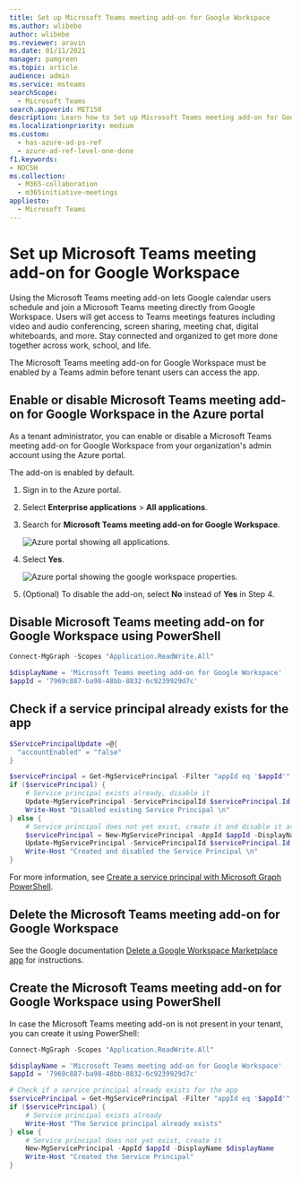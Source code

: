 ```yaml
---
title: Set up Microsoft Teams meeting add-on for Google Workspace
ms.author: wlibebe
author: wlibebe
ms.reviewer: aravin
ms.date: 01/11/2021
manager: pamgreen
ms.topic: article
audience: admin
ms.service: msteams
searchScope:
  - Microsoft Teams
search.appverid: MET150
description: Learn how to Set up Microsoft Teams meeting add-on for Google Workspace.
ms.localizationpriority: medium
ms.custom:
  - has-azure-ad-ps-ref
  - azure-ad-ref-level-one-done
f1.keywords:
- NOCSH
ms.collection: 
  - M365-collaboration
  - m365initiative-meetings
appliesto: 
  - Microsoft Teams
---
```


# Set up Microsoft Teams meeting add-on for Google Workspace

Using the Microsoft Teams meeting add-on lets Google calendar users schedule and join a Microsoft Teams meeting directly from Google Workspace. Users will get access to Teams meetings features including video and audio conferencing, screen sharing, meeting chat, digital whiteboards, and more. Stay connected and organized to get more done together across work, school, and life.

The Microsoft Teams meeting add-on for Google Workspace must be enabled by a Teams admin before tenant users can access the app.

## Enable or disable Microsoft Teams meeting add-on for Google Workspace in the Azure portal

As a tenant administrator, you can enable or disable a Microsoft Teams meeting add-on for Google Workspace from your organization's admin account using the Azure portal.

The add-on is enabled by default.

1. Sign in to the Azure portal.

2. Select **Enterprise applications** > **All applications**.

3. Search for **Microsoft Teams meeting add-on for Google Workspace**.

   ![Azure portal showing all applications.](media/aad-add-google-workspace.png)

4. Select **Yes**.

   ![Azure portal showing the google workspace properties.](media/google-workspace-properties.png)

5. (Optional) To disable the add-on, select **No** instead of **Yes** in Step 4.

## Disable Microsoft Teams meeting add-on for Google Workspace using PowerShell

```powershell
Connect-MgGraph -Scopes "Application.ReadWrite.All"

$displayName = 'Microsoft Teams meeting add-on for Google Workspace'
$appId = '7969c887-ba98-48bb-8832-6c9239929d7c'
```

## Check if a service principal already exists for the app
```powershell
$ServicePrincipalUpdate =@{
  "accountEnabled" = "false"
}

$servicePrincipal = Get-MgServicePrincipal -Filter "appId eq '$appId'"
if ($servicePrincipal) {
    # Service principal exists already, disable it
    Update-MgServicePrincipal -ServicePrincipalId $servicePrincipal.Id -BodyParameter $ServicePrincipalUpdate
    Write-Host "Disabled existing Service Principal \n"
} else {
    # Service principal does not yet exist, create it and disable it at the same time
    $servicePrincipal = New-MgServicePrincipal -AppId $appId -DisplayName $displayName
    Update-MgServicePrincipal -ServicePrincipalId $servicePrincipal.Id -BodyParameter $ServicePrincipalUpdate
    Write-Host "Created and disabled the Service Principal \n"
}
```

For more information, see [Create a service principal with Microsoft Graph PowerShell](/powershell/module/microsoft.graph.applications/new-mgserviceprincipal).

## Delete the Microsoft Teams meeting add-on for Google Workspace

See the Google documentation [Delete a Google Workspace Marketplace app](https://support.google.com/a/answer/6216211?hl=en) for instructions.

## Create the Microsoft Teams meeting add-on for Google Workspace using PowerShell

In case the Microsoft Teams meeting add-on is not present in your tenant, you can create it using PowerShell: 

```powershell
Connect-MgGraph -Scopes "Application.ReadWrite.All"

$displayName = 'Microsoft Teams meeting add-on for Google Workspace'
$appId = '7969c887-ba98-48bb-8832-6c9239929d7c'

# Check if a service principal already exists for the app
$servicePrincipal = Get-MgServicePrincipal -Filter "appId eq '$appId'"
if ($servicePrincipal) {
    # Service principal exists already
    Write-Host "The Service principal already exists"
} else {
    # Service principal does not yet exist, create it
    New-MgServicePrincipal -AppId $appId -DisplayName $displayName
    Write-Host "Created the Service Principal"
}
```
